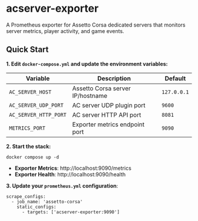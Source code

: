# acserver-exporter

A Prometheus exporter for Assetto Corsa dedicated servers that monitors server metrics, player activity, and game events.

## Quick Start

**1. Edit `docker-compose.yml` and update the environment variables:**


| Variable | Description | Default |
|----------|-------------|---------|
| `AC_SERVER_HOST` | Assetto Corsa server IP/hostname | `127.0.0.1` |
| `AC_SERVER_UDP_PORT` | AC server UDP plugin port | `9600` |
| `AC_SERVER_HTTP_PORT` | AC server HTTP API port | `8081` |
| `METRICS_PORT` | Exporter metrics endpoint port | `9090` |


**2. Start the stack:**

```
docker compose up -d
```

- **Exporter Metrics**: http://localhost:9090/metrics
- **Exporter Health**: http://localhost:9090/health


**3. Update your `prometheus.yml` configuration**:

```
scrape_configs:
  - job_name: 'assetto-corsa'
    static_configs:
      - targets: ['acserver-exporter:9090']
```